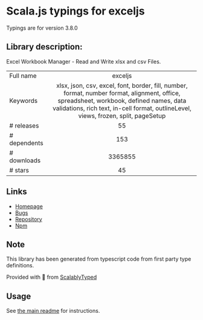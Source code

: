 
# Scala.js typings for exceljs

Typings are for version 3.8.0

## Library description:
Excel Workbook Manager - Read and Write xlsx and csv Files.

|                    |                 |
| ------------------ | :-------------: |
| Full name          | exceljs |
| Keywords           | xlsx, json, csv, excel, font, border, fill, number, format, number format, alignment, office, spreadsheet, workbook, defined names, data validations, rich text, in-cell format, outlineLevel, views, frozen, split, pageSetup |
| # releases         | 55 |
| # dependents       | 153 |
| # downloads        | 3365855 |
| # stars            | 45 |

## Links
- [Homepage](https://github.com/exceljs/exceljs#readme)
- [Bugs](https://github.com/exceljs/exceljs/issues)
- [Repository](https://github.com/exceljs/exceljs)
- [Npm](https://www.npmjs.com/package/exceljs)
    


## Note
This library has been generated from typescript code from first party type definitions.

Provided with :purple_heart: from [ScalablyTyped](https://github.com/oyvindberg/ScalablyTyped)

## Usage
See [the main readme](../../readme.md) for instructions.


